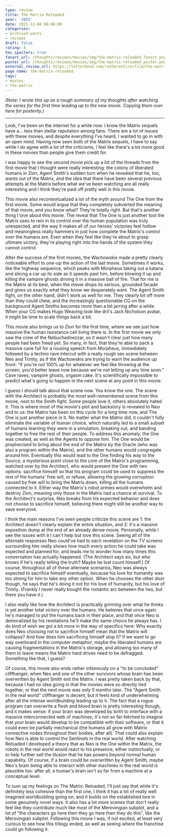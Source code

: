 ```yaml
---
type: review
title: The Matrix Reloaded
year: '2003'
date: 2021-12-08 00:00:00
categories:
- archived-posts
- reviews
draft: false
rating: 4
has_spoilers: true
fanart_url: /thoughts/reviews/movies/img/the-matrix-reloaded_fanart.png
poster_url: /thoughts/reviews/movies/img/the-matrix-reloaded_poster.png
external_review_url: https://letterboxd.com/ratheronfire/film/the-matrix-reloaded/
page_name: the-matrix-reloaded
tags:
- movies
- the-matrix
---
```


*(Note: I wrote this up as a rough summary of my thoughts after watching the series for the first time leading up to the new movie. Copying them over here for posterity.)*

---

Look, I've been on the internet for a while now. I know the Matrix sequels have a... less than stellar reputation among fans. There are a lot of issues with these movies, and despite everything I've heard, I wanted to go in with an open mind. Having now seen both of the Matrix sequels, I have to say while I do agree with a lot of the criticisms, I feel like there's a lot more good in these movies than people give them credit for.

I was happy to see the second movie pick up a lot of the threads from the first movie that I thought were really interesting: the colony of liberated humans in Zion, Agent Smith's sudden turn when he revealed that he, too, wants out of the Matrix, and the idea that there have been several previous attempts at the Matrix before what we've been watching are all really interesting and I think they're paid off pretty well in this movie.

This movie also recontextualized a lot of the myth around The One from the first movie. Some would argue that they completely subverted the meaning of that movie, and you know what? They're totally right. But that's another thing I love about this movie. The reveal that The One is just another tool the Matrix uses to rein in its control over the human population was truly unexpected, and the way it makes all of our heroes' victories feel hollow and meaningless really hammers in just how complete the Matrix's control over the humans are. Even when they feel like they're about to grasp ultimate victory, they're playing right into the hands of the system they cannot control.

After the success of the first movies, the Wachowskis made a pretty clearly noticeable effort to one-up the action of the last movie. Sometimes it works, like the highway sequence, which peaks with Morpheus taking out a katana and slicing a car up its side as it speeds past him, before blowing it up and killing the vampire ghosts driving it in a massive ball of fire. That for me is the Matrix at its best, when the movie drops its serious, grounded facade and gives us exactly what they know we desperately want. The Agent Smith fight, on the other hand, didn't work as well for me. They clearly bit off more than they could chew, and the increasingly questionable CG on the background Agent Smiths becomes more than a bit jarring after a while. When your CG makes Hugo Weaving look like dril's Jack Nicholson avatar, it might be time to scale things back a bit.

This movie also brings us to Zion for the first time, where we see just how massive the human resistance cell living there is. In the first movie we only saw the crew of the Nebuchadnezzar, so it wasn't clear just how many people had been freed yet. So many, in fact, that they're able to pack a massive cave full for a rousing speech from Morpheus, immediately followed by a techno rave intercut with a really rough sex scene between Neo and Trinity, as if the Wachowskis are trying to warn the audience up front: "if you're not 100% up for whatever we feel like throwing at the screen, you'd better leave now because we're not letting up any time soon." Cave raves, vampire ghosts, orgasm cake. It's scientifically impossible to predict what's going to happen in the next scene at any point in this movie.

I guess I should talk about that scene now. You know the one. The scene with the Architect is probably the most well-remembered scene from this movie, next to the Smith fight. Some people love it, others absolutely hated it. This is where most of the movie's plot and backstory is revealed to Neo and to us: the Matrix has been on this cycle for a long time now, and The One is just another piece in it. No matter what the Matrix did, it couldn't fully eliminate the variable of human choice, which naturally led to a small subset of humans learning they were in a simulation, breaking out, and banding together to free the rest of their people. To address this anomaly, the One was created, as well as the Agents to oppose him. The One would be prophecised to bring about the end of the Matrix by the Oracle (who was also a program within the Matrix), and the other humans would congregate around him. Eventually this would lead to the One finding his way to the Source, a mysterious point close to the core of the Matrix's programming, watched over by the Architect, who would present the One with two options: sacrifice himself so that his program could be used to suppress the rest of the humans' free will, or refuse, allowing the growing corruption caused by free will to bring the Matrix down, killing all the humans connected to it. Either way the Matrix's robot armies would overwhelm and destroy Zion, meaning only those in the Matrix had a chance at survival. To the Architect's surprise, Neo breaks from his expected behavior and does not choose to sacrifice himself, believing there might still be another way to save everyone.

I think the main reasons I've seen people criticize this scene are 1: the Architect doesn't clearly explain the entire situation, and 2: it's a massive exposition dump at the end of an already dense movie. Personally, while I see the issues with it I can't help but love this scene. Seeing all of the alternate responses Neo could've had to each revelation on the TV screens surrounding him really shows how much every action he could take was expected and planned for, and leads me to wonder how many times this conversation has actually happened. (The Architect says six, but who knows if he's really telling the truth? Maybe he lost count himself.) Of course, throughout all of these alternate scenarios, Neo was always expected to sacrifice himself eventually, because his love for humanity was too strong for him to take any other option. When he chooses the other door though, he says that he's doing it not for his love of humanity, but his love of Trinity. (Frankly I never really bought the romantic arc between the two, but there you have it.)

I also really like how the Architect is practically grinning over what he thinks is yet another total victory over the humans. He believes that once again he's managed to put the humans back in their place, and that once Neo is demoralized by his revelations he'll make the same choice he always has. I do kind of wish we got a bit more in the way of specifics here: Why exactly does Neo choosing not to sacrifice himself mean that the Matrix will collapse? And how does him sacrificing himself stop it? If we want to go way overboard in the computer metaphor, maybe the liberated humans are causing fragmentations in the Matrix's storage, and allowing too many of them to leave means the Matrix hard drives need to be defragged. Something like that, I guess?

Of course, this movie also ends rather infamously on a "to be concluded" cliffhanger, when Neo and one of the other survivors whose brain has been overwritten by Agent Smith exit the Matrix. I was pretty taken back by that, because I had no idea going in that the movies were so directly tied together, or that the next movie was only 5 months later. The "Agent Smith in the real world" cliffhanger is decent, but it feels kind of underwhelming after all the intense worldbuilding leading up to it. The fact that a rogue program can overwrite a flesh and blood brain is pretty interesting though, and it makes sense: if your brain was developed by birth to interface with a massive interconnected web of machines, it's not so far-fetched to imagine that your brain would develop to be compatible with their software, or that it could even be partially mechanical (the humans all grow with Matrix connective nodes throughout their bodies, after all). That could also explain how Neo is able to control the Sentinels in the real world. After watching Reloaded I developed a theory that as Neo is the One within the Matrix, the robots in the real world would react to his presence, either instinctually, or to help further sell the illusion that he has powers beyond normal human capability. Of course, if a brain could be overwritten by Agent Smith, maybe Neo's brain being able to interact with other machines in the real world is plausible too: after all, a human's brain isn't so far from a machine at a conceptual level.

To sum up my feelings on The Matrix: Reloaded, I'll just say that while it's definitely less cohesive than the first one, I think it has a lot of really well imagined worldbuilding going on, and it builds on the established lore in some genuinely novel ways. It also has a lot more scenes that don't really feel like they contribute much like most of the Merovingian subplot, and a lot of "the characters go here then they go here then they do this", like the Merovingian subplot. Following this movie I was, if not excited, at least very curious to see how this trilogy ended, as well as seeing where the franchise could go following it.

